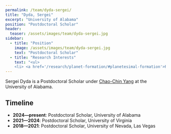```yaml
---
permalink: /team/dyda-sergei/
title: "Dyda, Sergei"
excerpt: "University of Alabama"
position: "Postdoctoral Scholar"
header:
  teaser: /assets/images/team/dyda-sergei.jpg
sidebar:
  - title: "Position"
    image: /assets/images/team/dyda-sergei.jpg
    text: "Postdoctoral Scholar"
  - title: "Research Interests"
    text: "<ul>
    <li> <a href='/research/planet-formation/#planetesimal-formation'>Planetesimal formation</a>"
---
```

Sergei Dyda is a Postdoctoral Scholar under [Chao-Chin Yang](/team/yang-chao-chin) at the University of Alabama.


## Timeline
- __2024—present__: Postdoctoral Scholar, University of Alabama
- __2021—2024__: Postdoctoral Scholar, University of Virginia
- __2018—2021__: Postdoctoral Scholar, University of Nevada, Las Vegas
